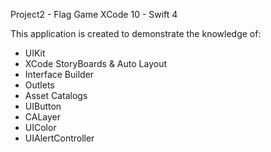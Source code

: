 Project2 - Flag Game
XCode 10 - Swift 4

This application is created to demonstrate the knowledge of:

* UIKit
* XCode StoryBoards & Auto Layout
* Interface Builder
* Outlets
* Asset Catalogs
* UIButton
* CALayer
* UIColor
* UIAlertController
